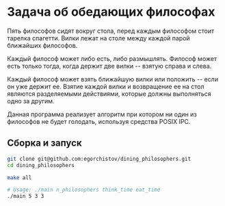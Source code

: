 # Задача об обедающих философах

Пять философов сидят вокруг стола, перед каждым философом стоит тарелка спагетти. 
Вилки лежат на столе между каждой парой ближайших философов.

Каждый философ может либо есть, либо размышлять. 
Философ может есть только тогда, когда держит две вилки -- взятую справа и слева.

Каждый философ может взять ближайшую вилки или положить -- если он уже держит ее. Взятие каждой вилки и возвращение ее на стол являются разделяемыми действиями, которые должны выполняться одно за другим.

Данная программа реализует алгоритм при котором ни один из философов не будет голодать, используя средства POSIX IPC.

## Сборка и запуск

```sh
git clone git@github.com:egorchistov/dining_philosophers.git
cd dining_philosophers

make all

# Usage: ./main n_philosophers think_time eat_time
./main 5 3 3
```

